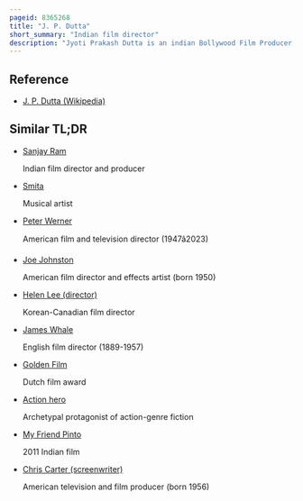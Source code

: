 ```yaml
---
pageid: 8365268
title: "J. P. Dutta"
short_summary: "Indian film director"
description: "Jyoti Prakash Dutta is an indian Bollywood Film Producer, Writer and Director, best known for making patriotic Action War Films."
---
```


## Reference

- [J. P. Dutta (Wikipedia)](https://en.wikipedia.org/?curid=8365268)

## Similar TL;DR

- [Sanjay Ram](/tldr/en/sanjay-ram)

  Indian film director and producer

- [Smita](/tldr/en/smita)

  Musical artist

- [Peter Werner](/tldr/en/peter-werner)

  American film and television director (1947â2023)

- [Joe Johnston](/tldr/en/joe-johnston)

  American film director and effects artist (born 1950)

- [Helen Lee (director)](/tldr/en/helen-lee-director)

  Korean-Canadian film director

- [James Whale](/tldr/en/james-whale)

  English film director (1889-1957)

- [Golden Film](/tldr/en/golden-film)

  Dutch film award

- [Action hero](/tldr/en/action-hero)

  Archetypal protagonist of action-genre fiction

- [My Friend Pinto](/tldr/en/my-friend-pinto)

  2011 Indian film

- [Chris Carter (screenwriter)](/tldr/en/chris-carter-screenwriter)

  American television and film producer (born 1956)

